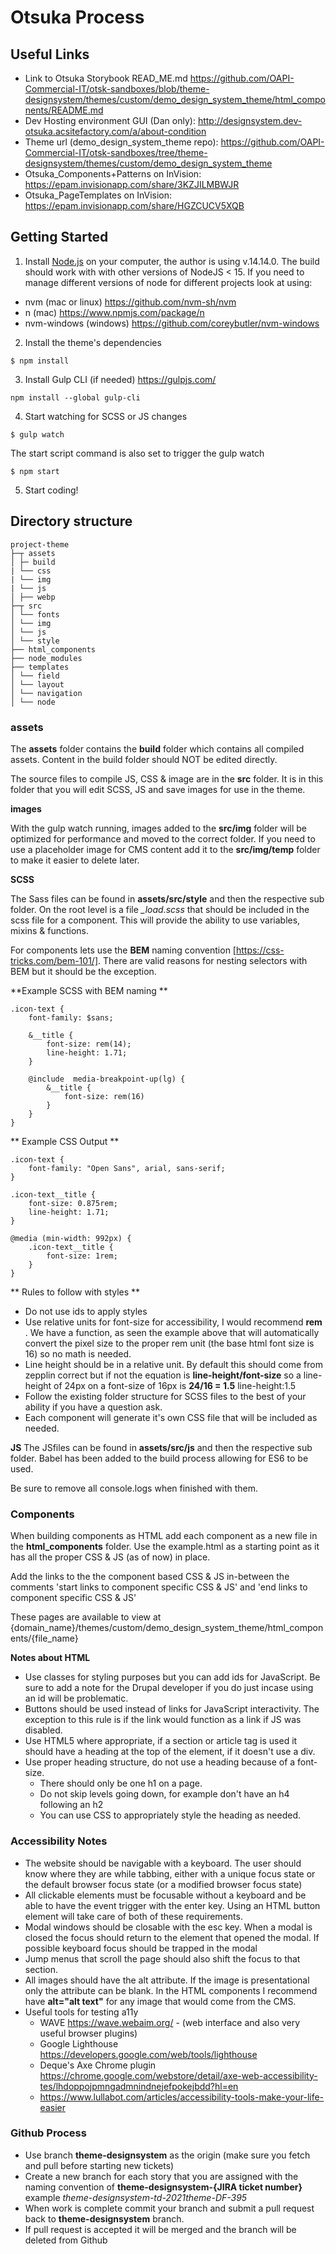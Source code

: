 
# Otsuka Process

## Useful Links
- Link to Otsuka Storybook READ_ME.md https://github.com/OAPI-Commercial-IT/otsk-sandboxes/blob/theme-designsystem/themes/custom/demo_design_system_theme/html_components/README.md
- Dev Hosting environment GUI (Dan only): http://designsystem.dev-otsuka.acsitefactory.com/a/about-condition
- Theme url (demo_design_system_theme repo):  https://github.com/OAPI-Commercial-IT/otsk-sandboxes/tree/theme-designsystem/themes/custom/demo_design_system_theme
- Otsuka_Components+Patterns on InVision: https://epam.invisionapp.com/share/3KZJILMBWJR
- Otsuka_PageTemplates on InVision: https://epam.invisionapp.com/share/HGZCUCV5XQB

## Getting Started

1. Install [Node.js](https://nodejs.org/) on your computer, the author is using v.14.14.0. The build should work with with other versions of NodeJS < 15.  If you need to manage different versions of node for different projects look at using:
 * nvm (mac or linux) https://github.com/nvm-sh/nvm
 * n (mac) https://www.npmjs.com/package/n
 * nvm-windows (windows) https://github.com/coreybutler/nvm-windows

2. Install the theme's dependencies
```
$ npm install
```
3. Install Gulp CLI (if needed)
https://gulpjs.com/
```
npm install --global gulp-cli
```

4. Start watching for SCSS or JS changes
```
$ gulp watch
```
The start script command is also set to trigger the gulp watch
```
$ npm start
```
5. Start coding!


## Directory structure

```
project-theme
├─┬ assets
│ ├─ build
| └── css
| └── img
| └── js
│ ├── webp
├─┬ src
│ └── fonts
│ └── img
│ └── js
│ └── style
├── html_components
├── node_modules
├── templates
│ └── field
│ └── layout
│ └── navigation
│ └── node
```

### assets

The **assets** folder contains the **build** folder which contains all compiled assets. Content in the build folder should NOT be edited directly.

The source files to compile JS, CSS & image are in the **src** folder. It is in this folder that you will edit SCSS, JS and save images for use in the theme.

**images**

With the gulp watch running, images added to the **src/img** folder will be optimized for performance and moved to the correct folder. If you need to use a placeholder image for CMS content add it to the  **src/img/temp** folder to make it easier to delete later.

**SCSS**

The Sass files can be found in **assets/src/style** and then the respective sub folder. On the root level is a file *_load.scss* that should be included in the scss file for a component. This will provide the ability to use variables, mixins & functions.

For components lets use the **BEM** naming convention [https://css-tricks.com/bem-101/]. There are valid reasons for nesting selectors with BEM but it should be the exception.

**Example SCSS with BEM naming **
```
.icon-text {
	font-family: $sans;

	&__title {
		font-size: rem(14);
		line-height: 1.71;
	}

	@include  media-breakpoint-up(lg) {
		&__title {
			font-size: rem(16)
		}
	}
}
```
** Example CSS Output **
```
.icon-text {
	font-family: "Open Sans", arial, sans-serif;
}

.icon-text__title {
	font-size: 0.875rem;
	line-height: 1.71;
}

@media (min-width: 992px) {
	.icon-text__title {
		font-size: 1rem;
	}
}
```
** Rules to follow with styles **

- Do not use ids to apply styles
- Use relative units for font-size for accessibility, I would recommend **rem** .  We have a function, as seen the example above that will automatically convert the pixel size to the proper rem unit (the base html font size is 16) so no math is needed.
- Line height should be in a relative unit. By default this should come from zepplin correct but if not the equation is **line-height/font-size** so a line-height of 24px on a font-size of 16px is **24/16 = 1.5** line-height:1.5
- Follow the existing folder structure for SCSS files to the best of your ability if you have a question ask.
- Each component will generate it's own CSS file that will be included as needed.

**JS**
The JSfiles can be found in **assets/src/js** and then the respective sub folder. Babel has been added to the build process allowing for ES6 to be used.

Be sure to remove all console.logs when finished with them.



### Components
When building components as HTML add each component as a new file in the **html_components** folder. Use the example.html as a starting point as it has all the proper CSS & JS (as of now) in place.

Add the links to the the component based CSS & JS in-between the comments 'start links to component specific CSS & JS' and 'end links to component specific CSS & JS'

These pages are available to view at {domain_name}/themes/custom/demo_design_system_theme/html_components/{file_name}

**Notes about HTML**
- Use classes for styling purposes but you can add ids for JavaScript. Be sure to add a note for the Drupal developer if you do  just incase using an id will be problematic.
- Buttons should be used instead of links for JavaScript interactivity. The exception to this rule is if the link would function as a link if JS was disabled.
- Use HTML5 where appropriate, if a section or article tag is used it should have a heading at the top of the element, if it doesn't use a div.
- Use proper heading structure, do not use a heading because of a font-size.
	- There should only be one h1 on a page.
	- Do not skip levels going down, for example don't have an h4 following an h2
	- You can use CSS to appropriately style the heading as needed.

### Accessibility Notes

- The website should be navigable with a keyboard. The user should know where they are while tabbing, either with a unique focus state or the default browser focus state (or a modified browser focus state)
- All clickable elements must be focusable without a keyboard and be able to have the event trigger with the enter key. Using an HTML button element will take care of both of these requirements.
- Modal windows should be closable with the esc key. When a modal is closed the focus should return to the element that opened the modal. If possible keyboard focus should be trapped in the modal
- Jump menus that scroll the page should also shift the focus to that section.
- All images should have the alt attribute. If the image is presentational only the attribute can be blank. In the HTML components I recommend have **alt="alt text"** for any image that would come from the CMS.
-  Useful tools for testing a11y
	- WAVE https://wave.webaim.org/ - (web interface and also very useful browser plugins)
	- Google Lighthouse https://developers.google.com/web/tools/lighthouse
	- Deque's Axe Chrome plugin https://chrome.google.com/webstore/detail/axe-web-accessibility-tes/lhdoppojpmngadmnindnejefpokejbdd?hl=en
	- https://www.lullabot.com/articles/accessibility-tools-make-your-life-easier

### Github Process
- Use branch **theme-designsystem** as the origin (make sure you fetch and pull before starting new tickets)
- Create a new branch for each story that you are assigned with the naming convention of **theme-designsystem-{JIRA ticket number}** example *theme-designsystem-td-2021theme-DF-395*
- When work is complete commit your branch and submit a pull request back to **theme-designsystem** branch.
- If pull request is accepted it will be merged and the branch will be deleted from Github
